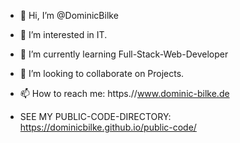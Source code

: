 - 👋 Hi, I’m @DominicBilke
- 👀 I’m interested in IT.
- 🌱 I’m currently learning Full-Stack-Web-Developer
- 💞️ I’m looking to collaborate on Projects.
- 📫 How to reach me: https.//www.dominic-bilke.de

- SEE MY PUBLIC-CODE-DIRECTORY: https://dominicbilke.github.io/public-code/
<!---
DominicBilke/DominicBilke is a ✨ special ✨ repository because its `README.md` (this file) appears on your GitHub profile.
You can click the Preview link to take a look at your changes.
--->
